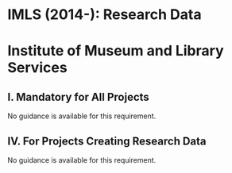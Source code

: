 IMLS (2014-): Research Data
===========================

Institute of Museum and Library Services
========================================

I. Mandatory for All Projects
-----------------------------

No guidance is available for this requirement.

IV. For Projects Creating Research Data
---------------------------------------

No guidance is available for this requirement.

